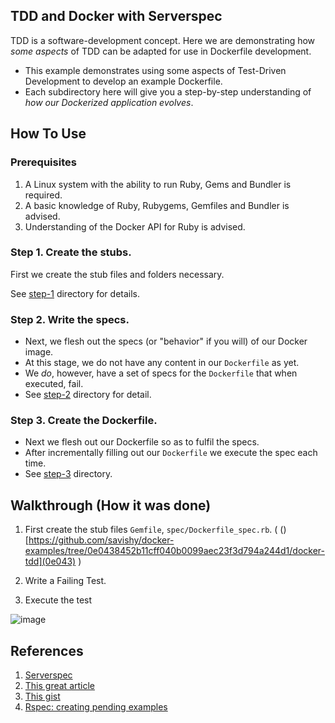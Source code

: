## TDD and Docker with Serverspec

TDD is a software-development concept. Here we are demonstrating how *some aspects* of TDD can be adapted for use in Dockerfile development. 

* This example demonstrates using some aspects of Test-Driven Development to develop an example Dockerfile.
* Each subdirectory here will give you a step-by-step understanding of *how our Dockerized application evolves*.

## How To Use

### Prerequisites

1. A Linux system with the ability to run Ruby, Gems and Bundler is required.
1. A basic knowledge of Ruby, Rubygems, Gemfiles and Bundler is advised.
1. Understanding of the Docker API for Ruby is advised.

### Step 1. Create the stubs.

First we create the stub files and folders necessary.

See [step-1](step-1/) directory for details.

### Step 2. Write the specs.

* Next, we flesh out the specs (or "behavior" if you will) of our Docker image.
* At this stage, we do not have any content in our `Dockerfile` as yet. 
* We _do_, however, have a set of specs for the `Dockerfile` that when executed, fail. 
* See [step-2](step-2/) directory for detail.

### Step 3. Create the Dockerfile.

* Next we flesh out our Dockerfile so as to fulfil the specs.
* After incrementally filling out our `Dockerfile` we execute the spec each time.
* See [step-3](step-3/) directory.

## Walkthrough (How it was done)

1. First create the stub files `Gemfile`, `spec/Dockerfile_spec.rb`. ( ()[https://github.com/savishy/docker-examples/tree/0e0438452b11cff040b0099aec23f3d794a244d1/docker-tdd](0e043) ) 

1. Write a Failing Test.

1. Execute the test 

![image](https://user-images.githubusercontent.com/13379978/36203748-a0f17c10-11ae-11e8-886f-d0043750411f.png)


## References

1. [Serverspec](http://serverspec.org/)
1. [This great article](https://medium.com/@jesseadametz/test-driven-development-for-your-dockerfiles-350d4d415df7)
1. [This gist](https://gist.github.com/jadametz/f131def1253bbfe6f2d5ef975c20b768#file-docker-serverspec-tree)
1. [Rspec: creating pending examples](https://relishapp.com/rspec/rspec-core/v/2-4/docs/pending/pending-examples#pending-implementation)